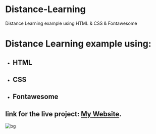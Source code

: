 # Distance-Learning
Distance Learning example using HTML &amp; CSS & Fontawesome
# Distance Learning example using: 
- ## HTML 
- ## CSS
- ## Fontawesome
## link for the live project: [My Website](https://deyaazeno.github.io/Distance-Learning/).
![bg](https://user-images.githubusercontent.com/79859398/109571585-8f512200-7af4-11eb-9aa5-49786b7dd3f7.jpg)

